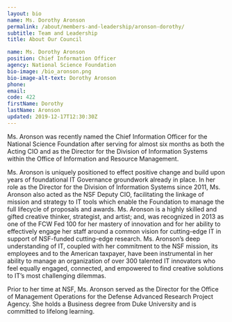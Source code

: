 ```yaml
---
layout: bio
name: Ms. Dorothy Aronson
permalink: /about/members-and-leadership/aronson-dorothy/
subtitle: Team and Leadership
title: About Our Council

name: Ms. Dorothy Aronson
position: Chief Information Officer
agency: National Science Foundation
bio-image: /bio_aronson.png
bio-image-alt-text: Dorothy Aronson
phone:
email:
code: 422
firstName: Dorothy
lastName: Aronson
updated: 2019-12-17T12:30:30Z
---
```

Ms. Aronson was recently named the Chief Information Officer for the National Science Foundation after serving for almost six months as both the Acting CIO and as the Director for the Division of Information Systems within the Office of Information and Resource Management.

Ms. Aronson is uniquely positioned to effect positive change and build upon years of foundational IT Governance groundwork already in place. In her role as the Director for the Division of Information Systems since 2011, Ms. Aronson also acted as the NSF Deputy CIO, facilitating the linkage of mission and strategy to IT tools which enable the Foundation to manage the full lifecycle of proposals and awards. Ms. Aronson is a highly skilled and gifted creative thinker, strategist, and artist; and, was recognized in 2013 as one of the FCW Fed 100 for her mastery of innovation and for her ability to effectively engage her staff around a common vision for cutting-edge IT in support of NSF-funded cutting-edge research. Ms. Aronson’s deep understanding of IT, coupled with her commitment to the NSF mission, its employees and to the American taxpayer, have been instrumental in her ability to manage an organization of over 300 talented IT innovators who feel equally engaged, connected, and empowered to find creative solutions to IT’s most challenging dilemmas.

Prior to her time at NSF, Ms. Aronson served as the Director for the Office of Management Operations for the Defense Advanced Research Project Agency. She holds a Business degree from Duke University and is committed to lifelong learning.
